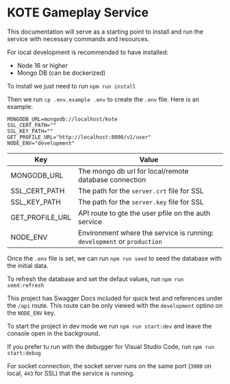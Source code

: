 # KOTE Gameplay Service

This documentation will serve as a starting point to install and run the service with necessary commands and resources.

For local development is recommended to have installed:

-   Node 16 or higher
-   Mongo DB (can be dockerized)

To install we just need to run `npm run install`

Then we run `cp .env.example .env` to create the `.env` file. Here is an example:

```
MONGODB_URL=mongodb://localhost/kote
SSL_CERT_PATH=""
SSL_KEY_PATH=""
GET_PROFILE_URL="http://localhost:8000/v1/user"
NODE_ENV="development"
```

| Key             | Value                                                                   |
| --------------- | ----------------------------------------------------------------------- |
| MONGODB_URL     | The mongo db url for local/remote database connection                   |
| SSL_CERT_PATH   | The path for the `server.crt` file for SSL                              |
| SSL_KEY_PATH    | The path for the `server.key` file for SSL                              |
| GET_PROFILE_URL | API route to gte the user pfile on the auth service                     |
| NODE_ENV        | Environment where the service is running: `development` or `production` |

Once the `.env` file is set, we can run `npm run seed` to seed the database with the initial data.

To refresh the database and set the defaut values, run `npm run seed:refresh`

This project has Swagger Docs included for quick test and references under the `/api` route.
This route can be only viewed with the `development` optino on the `NODE_ENV` key.

To start the project in dev mode we run `npm run start:dev` and leave the console open in the background.

If you prefer tu run with the debugger for Visual Studio Code, run `npm run start:debug`

For socket connection, the socket server runs on the same port (`3000` on local, `443` for SSL) that the service is running.
